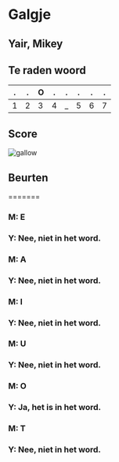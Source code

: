 # Galgje
## Yair, Mikey

## Te raden woord

|.|.|O|.|.|.|.|.|
|-|-|-|-|-|-|-|-|
|1|2|3|4|_|5|6|7|

## Score
![gallow](./images/6.png)

## Beurten
=======
### M: E
### Y: Nee, niet in het word.
### M: A
### Y: Nee, niet in het word.
### M: I
### Y: Nee, niet in het word.
### M: U
### Y: Nee, niet in het word.
### M: O
### Y: Ja, het is in het word.
### M: T
### Y: Nee, niet in het word.
